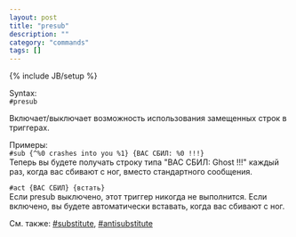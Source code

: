 ```yaml
---
layout: post
title: "presub"
description: ""
category: "commands"
tags: []
---
```

{% include JB/setup %}

Syntax:  
`#presub`

Включает/выключает возможность использования замещенных строк в триггерах.

Примеры:  
`#sub {^%0 crashes into you %1} {ВАС СБИЛ: %0 !!!}`  
Теперь вы будете получать строку типа "ВАС СБИЛ: Ghost !!!" каждый раз, когда вас сбивают с ног, вместо стандартного сообщения.
 
`#act {ВАС СБИЛ} {встать}`  
Если presub выключено, этот триггер никогда не выполнится. Если включено, вы будете автоматически вставать, когда вас сбивают с ног.

См. также: [#substitute](#substitute), [#antisubstitute](#antisubstitute)